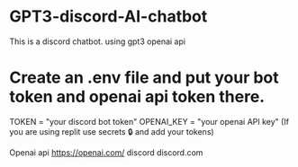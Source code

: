 # GPT3-discord-AI-chatbot
This is a discord chatbot. using gpt3 openai api


# Create an .env file and put your bot token and openai api token there.
TOKEN = "your discord bot token"
OPENAI_KEY = "your openai API key"
(If you are using replit use secrets 🔒 and add your tokens)


Openai api https://openai.com/
discord discord.com

